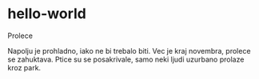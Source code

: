# hello-world
Prolece


Napolju je prohladno, iako ne bi trebalo biti. 
Vec je kraj novembra, prolece se zahuktava. 
Ptice su se posakrivale, samo neki ljudi uzurbano prolaze kroz park.
